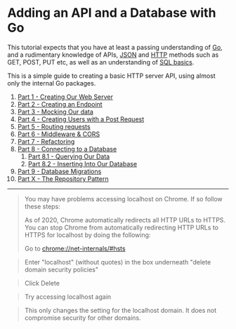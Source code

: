 # Adding an API and a Database with Go

This tutorial expects that you have at least a passing understanding of [Go](https://github.com/bjssacademy/goinaday/blob/main/readme.md), and a rudimentary knowledge of APIs, [JSON](https://github.com/bjssacademy/fundamentals-json) and [HTTP](https://github.com/bjssacademy/fundamentals-http) methods such as GET, POST, PUT etc, as well as an understanding of [SQL basics](https://github.com/bjssacademy/fundamentals-sql/tree/main?tab=readme-ov-file#sql-basics).

This is a simple guide to creating a basic HTTP server API, using almost only the internal Go packages.

1. [Part 1 - Creating Our Web Server](/Part1/creating_our_webserver.md)
2. [Part 2 - Creating an Endpoint](/Part2/users_endpoint.md)
3. [Part 3 - Mocking Our data](/Part3/mocking_our_data.md)
4. [Part 4 - Creating Users with a Post Request](/Part4/posting_and_creating.md)
5. [Part 5 - Routing requests](/Part5/multiplexing.md)
6. [Part 6 - Middleware & CORS](/Part6/middleware_and_cross_origin_requests.md)
7. [Part 7 - Refactoring](/Part7/refactoring_our_code.md)
8. [Part 8 - Connecting to a Database](/Part8/connecting_to_a_database.md)
    1. [Part 8.1 - Querying Our Data](/Part8/querying_our_db.md)
    2. [Part 8.2 - Inserting Into Our Database](/Part8/create_and_return_id.md)
9. [Part 9 - Database Migrations](/Part9/database_migrations.md)
10. [Part X - The Repository Pattern](/PartX/repository-pattern.md)

---

> You may have problems accessing localhost on Chrome. If so follow these steps:
>
> As of 2020, Chrome automatically redirects all HTTP URLs to HTTPS. You can stop Chrome from automatically redirecting HTTP URLs to HTTPS for localhost by doing the following:
>
> Go to [chrome://net-internals/#hsts](chrome://net-internals/#hsts)

> Enter "localhost" (without quotes) in the box underneath "delete domain security policies"

> Click Delete

> Try accessing localhost again

> This only changes the setting for the localhost domain. It does not compromise security for other domains.
